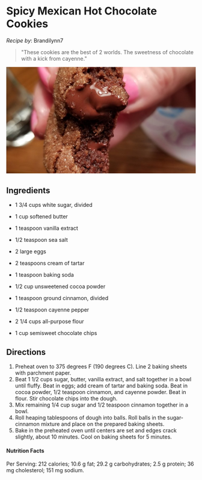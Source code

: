 # Spicy Mexican Hot Chocolate Cookies

*Recipe by*: Brandilynn7

> "These cookies are the best of 2 worlds. The sweetness of chocolate with a kick from cayenne."

![Spicy Mexican Hot Chocolate Cookies](img/Spicy-Mexican-Hot-Chocolate-Cookies.jpg) 



## Ingredients

- 1 3/4 cups white sugar, divided
- 1 cup softened butter
- 1 teaspoon vanilla extract
- 1/2 teaspoon sea salt
- 2 large eggs
- 2 teaspoons cream of tartar


- 1 teaspoon baking soda
- 1/2 cup unsweetened cocoa powder
- 1 teaspoon ground cinnamon, divided
- 1/2 teaspoon cayenne pepper
- 2 1/4 cups all-purpose flour
- 1 cup semisweet chocolate chips



## Directions

1. Preheat oven to 375 degrees F (190 degrees C). Line 2 baking sheets with parchment paper.
2. Beat 1 1/2 cups sugar, butter, vanilla extract, and salt together in a bowl until fluffy. Beat in eggs; add cream of tartar and baking soda. Beat in cocoa powder, 1/2 teaspoon cinnamon, and cayenne powder. Beat in flour. Stir chocolate chips into the dough.
3. Mix remaining 1/4 cup sugar and 1/2 teaspoon cinnamon together in a bowl.
4. Roll heaping tablespoons of dough into balls. Roll balls in the sugar-cinnamon mixture and place on the prepared baking sheets.
5. Bake in the preheated oven until centers are set and edges crack slightly, about 10 minutes. Cool on baking sheets for 5 minutes.



#### Nutrition Facts

Per Serving: 212 calories; 10.6 g fat; 29.2 g carbohydrates; 2.5 g protein; 36 mg cholesterol; 151 mg sodium.
